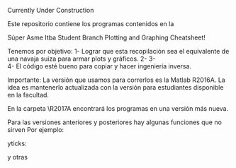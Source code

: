 Currently Under Construction 

Este repositorio contiene los programas contenidos en la 

Súper Asme Itba Student Branch Plotting and Graphing Cheatsheet!

Tenemos por objetivo: 
	1- Lograr que esta recopilación sea el equivalente de una navaja suiza para armar plots y gráficos.
	2- 
	3-  
	4- El código esté bueno para copiar y hacer ingeniería inversa.





Importante:
La versión que usamos para correrlos es la Matlab R2016A. 
La idea es mantenerlo actualizada con la versión para estudiantes disponible en la facultad. 

En la carpeta \R2017A encontrará los programas en una versión más nueva. 

Para las versiones anteriores y posteriores hay algunas funciones que no sirven
Por ejemplo:

yticks:

y otras